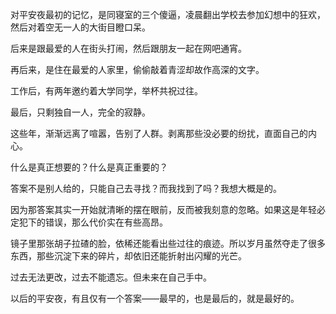 对平安夜最初的记忆，是同寝室的三个傻逼，凌晨翻出学校去参加幻想中的狂欢，然后对着空无一人的大街目瞪口呆。

后来是跟最爱的人在街头打闹，然后跟朋友一起在网吧通宵。

再后来，是住在最爱的人家里，偷偷敲着青涩却故作高深的文字。

工作后，有两年邀约着大学同学，举杯共祝过往。

最后，只剩独自一人，完全的寂静。

这些年，渐渐远离了喧嚣，告别了人群。剥离那些没必要的纷扰，直面自己的内心。

什么是真正想要的？什么是真正重要的？

答案不是别人给的，只能自己去寻找？而我找到了吗？我想大概是的。

因为那答案其实一开始就清晰的摆在眼前，反而被我刻意的忽略。如果这是年轻必定犯下的错误，那么代价实在有些高昂。

镜子里那张胡子拉碴的脸，依稀还能看出些过往的痕迹。所以岁月虽然夺走了很多东西，那些沉淀下来的碎片，却依旧还能折射出闪耀的光芒。

过去无法更改，过去不能遗忘。但未来在自己手中。

以后的平安夜，有且仅有一个答案——最早的，也是最后的，就是最好的。
